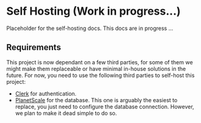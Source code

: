 # Self Hosting (Work in progress...)

Placeholder for the self-hosting docs. This docs are in progress ...

## Requirements

This project is now dependant on a few third parties, for some of them we might make them replaceable or have minimal in-house solutions in the future. For now, you need to use the following third parties to self-host this project:

- [Clerk](https://clerk.dev) for authentication.
- [PlanetScale](https://planetscale.com) for the database. This one is arguably the easiest to replace, you just need to configure the database connection. However, we plan to make it dead simple to do so.
